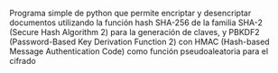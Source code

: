 Programa simple de python que permite encriptar y desencriptar documentos utilizando la función hash SHA-256 de la familia SHA-2 (Secure Hash Algorithm 2) para la generación de claves, y PBKDF2 (Password-Based Key Derivation Function 2) con HMAC (Hash-based Message Authentication Code) como función pseudoaleatoria para el cifrado
